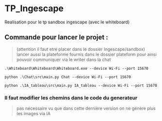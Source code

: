 # TP_Ingescape
Realisation pour le tp sandbox ingescape (avec le whiteboard)

## Commande pour lancer le projet :
> (attention il faut etre placer dans le dossier Ingescape/sandbox)
> lancer aussi la plateforme fournis dans le dossier plateform pour ainsi pouvoir communiquer via le writer dans la chat
```
.\Whiteboard\Whiteboard\Whiteboard.exe --device Wi-Fi --port 15670
```
```
python .\Chat\src\main.py Chat --device Wi-Fi --port 15670
```
```
python .\IA_tableau\src\main.py IA_tableau --device Wi-Fi --port 15670 
```

### Il faut modifier les chemins dans le code du generateur
> pas nécessaire vu que dans cette dernière version on ne génère plus les images via IA
